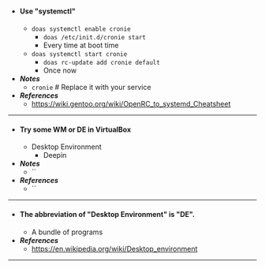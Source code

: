 - #### Use "systemctl"
    - `doas systemctl enable cronie`
        - `doas /etc/init.d/cronie start`
        - Every time at boot time
    - `doas systemctl start cronie`
        - `doas rc-update add cronie default`
        - Once now
- ***Notes***
    - `cronie` # Replace it with your service
- ***References***
    - https://wiki.gentoo.org/wiki/OpenRC_to_systemd_Cheatsheet
- ---
- #### Try some WM or DE in VirtualBox
    - Desktop Environment
        - Deepin
- ***Notes***
    - ``
- ***References***
    - ``
- ---
- #### The abbreviation of "Desktop Environment" is "DE".
    - A bundle of programs
- ***References***
    - https://en.wikipedia.org/wiki/Desktop_environment
- ---
